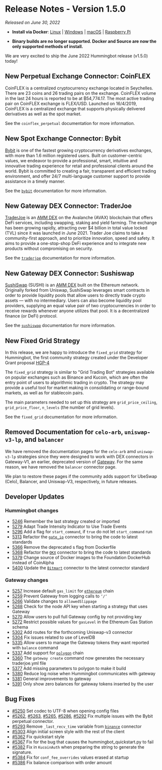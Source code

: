# Release Notes - Version 1.5.0

*Released on June 30, 2022*

- **Install via Docker**: [Linux](/installation/docker/#linuxubuntu) | [Windows](/installation/docker/#windows) | [macOS](/installation/docker/#macos) | [Raspberry Pi](/installation/raspberry-pi/#install-via-docker)

- **Binary builds are no longer supported. Docker and Source are now the only supported methods of install.**

We are very excited to ship the June 2022 Hummingbot release (v1.5.0) today!

## New Perpetual Exchange Connector: CoinFLEX

CoinFLEX is a centralized cryptocurrency exchange located in Seychelles. There are 23 coins and 26 trading pairs on the exchange. CoinFLEX volume in the last 24 hours is reported to be at ₿54,774.17. The most active trading pair on CoinFLEX exchange is FLEX/USD. Launched on 16/4/2019, CoinFLEX is a centralized exchange that supports physically delivered derivatives as well as the spot market.

See the `coinflex_perpetual` documentation for more information.

## New Spot Exchange Connector: Bybit

[Bybit](https://www.bybit.com/) is one of the fastest growing cryptocurrency derivatives exchanges, with more than 1.6 million registered users. Built on customer-centric values, we endeavor to provide a professional, smart, intuitive and innovative trading experience for retail and professional clients around the world. Bybit is committed to creating a fair, transparent and efficient trading environment, and offer 24/7 multi-language customer support to provide assistance in a timely manner.

See the [`bybit`](/exchanges/bybit/) documentation for more information.

## New Gateway DEX Connector: TraderJoe

[TraderJoe](https://traderjoexyz.com/) is an [AMM DEX](/gateway/exchanges) on the Avalanche (AVAX) blockchain that offers DeFi services, including swapping, staking and yield farming. The exchange has been growing rapidly, attracting over $4 billion in total value locked (TVL) since it was launched in June 2021. Trader Joe claims to take a community-first approach, and to prioritize innovation, speed and safety. It aims to provide a one-stop-shop DeFi experience and to integrate new products without compromising on security.

See the [`traderjoe`](/gateway/exchanges/traderjoe/) documentation for more information.

## New Gateway DEX Connector: Sushiswap

[SushiSwap](https://app.sushi.com/swap) (SUSHI) is an [AMM DEX](/gateway/exchanges) built on the Ethereum network. Originally forked from Uniswap, SushiSwap leverages smart contracts in order to provide liquidity pools that allow users to directly trade crypto assets — with no intermediary. Users can also become liquidity pool providers, supplying an equal value pair of two cryptocurrencies in order to receive rewards whenever anyone utilizes that pool. It is a decentralized finance (or DeFi) protocol.

See the [`sushiswap`](/gateway/exchanges/sushiswap/) documentation for more information.

## New Fixed Grid Strategy

In this release, we are happy to introduce the `fixed_grid` strategy for Hummingbot,  the first community strategy created under the Developer Grant proposal [HGP-4](https://snapshot.org/#/hbot.eth/proposal/0xd0c5b54badfd631d7433da0f76795a9dc0d82fc66596d547cda2f3537f903e3f)

The `fixed_grid` strategy is similar to "Grid Trading Bot" strategies available on popular exchanges such as Binance and Kucoin, which are often the entry point of users to algorithmic trading in crypto. The strategy may provide a useful tool for market making in consolidating or range-bound markets, as well as for stablecoin pairs.

The main parameters needed to set up this strategy are `grid_price_ceiling`, `grid_price_floor`, `n_levels` (the number of grid levels).

See the `fixed_grid` documentation for more information.

## Removed Documentation for `celo-arb`, `uniswap-v3-lp`, and `balancer`

We have removed the documentation pages for the `celo-arb` amd `uniswap-v3-lp` strategies since they were designed to work with DEX connectors in Gateway-V1, an earlier, deprecated version of [Gateway](/gateway). For the same reason, we have removed the `balancer` connector page.

We plan to restore these pages if the community adds support for UbeSwap (Celo), Balancer, and Uniswap-V3, respectively, in future releases.

## Developer Updates

### Hummingbot changes

- [5246](https://github.com/hummingbot/hummingbot/pull/5246) Remember the last strategy created or imported
- [5279](https://github.com/hummingbot/hummingbot/pull/5279) Adapt Trade Intensity Indicator to Use Trade Events
- [5296](https://github.com/hummingbot/hummingbot/pull/5296) Add a flag for `start_command`, if `true` do not let `start_command` run
- [5313](https://github.com/hummingbot/hummingbot/pull/5313) Refactor the [`gate_io`](/exchanges/gate-io/) connector to bring the code to latest standards
- [5366](https://github.com/hummingbot/hummingbot/pull/5366) Remove the deprecated s flag from Dockerfile
- [5368](https://github.com/hummingbot/hummingbot/pull/5368) Refactor the [`OKX`](/exchanges/okx/) connector to bring the code to latest standards
- [5379](https://github.com/hummingbot/hummingbot/pull/5379) Change source of Docker images to the Foundation DockerHub instead of CoinAlpha
- [5400](https://github.com/hummingbot/hummingbot/pull/5400) Update the [`Bitmart`](/exchanges/bitmart/) connector to the latest connector standard

### Gateway changes

- [5257](https://github.com/hummingbot/hummingbot/pull/5257) Increase default `gas_limit` for [`ethereum`](/chains/ethereum) chain
- [5259](https://github.com/hummingbot/hummingbot/pull/5259) Prevent Gateway from logging calls to `‘/‘`
- [5266](https://github.com/hummingbot/hummingbot/pull/5266) Validate changes to `allowedSlippage`
- [5268](https://github.com/hummingbot/hummingbot/pull/5268) Check for the node API key when starting a strategy that uses Gateway
- [5270](https://github.com/hummingbot/hummingbot/pull/5270) Allow users to pull full Gateway config by not providing key
- [5272](https://github.com/hummingbot/hummingbot/pull/5272) Restrict possible values for `gasLevel` in the Ethereum Gas Station schema
- [5302](https://github.com/hummingbot/hummingbot/pull/5302) Add routes for the forthcoming Uniswap-v3 connector
- [5304](https://github.com/hummingbot/hummingbot/pull/5304) Fix issues related to use of LevelDB
- [5335](https://github.com/hummingbot/hummingbot/pull/5335) Allow users to manage the Gateway tokens they want reported with `balance` command
- [5337](https://github.com/hummingbot/hummingbot/pull/5337) Add support for [`polygon`](https://github.com/hummingbot/gateway/tree/main/src/chains/polygon) chain
- [5360](https://github.com/hummingbot/hummingbot/pull/5360) The `gateway create` command now generates the necessary traderjoe.yml file
- [5377](https://github.com/hummingbot/hummingbot/pull/5377) Add missing parameters to polygon to make it build
- [5380](https://github.com/hummingbot/hummingbot/pull/5380) Reduce log noise when Hummingbot communicates with gateway
- [5381](https://github.com/hummingbot/hummingbot/pull/5381) General improvements to gateway
- [5391](https://github.com/hummingbot/hummingbot/pull/5391) Only show zero balances for gateway tokens inserted by the user

## Bug Fixes

- [#5250](https://github.com/hummingbot/hummingbot/issues/5250) Set codec to UTF-8 when opening config files
- [#5262](https://github.com/hummingbot/hummingbot/pull/5262), [#5263](https://github.com/hummingbot/hummingbot/pull/5263), [#5265](https://github.com/hummingbot/hummingbot/pull/5265), [#5286](https://github.com/hummingbot/hummingbot/pull/5262), [#5292](https://github.com/hummingbot/hummingbot/pull/5292) Fix multiple issues with the Bybit perpetual connector.
- [#5293](https://github.com/hummingbot/hummingbot/issues/5293) Remove `_last_recv_time` variable from [`binance`](/exchanges/binance) connector
- [#5303](https://github.com/hummingbot/hummingbot/issues/5303) Align initial screen style with the rest of the client
- [#5362](https://github.com/hummingbot/hummingbot/pull/5362) Fix quickstart style
- [#5367](https://github.com/hummingbot/hummingbot/pull/5367) Fix for the bug that causes the hummingbot_quickstart.py to fail
- [#5382](https://github.com/hummingbot/hummingbot/pull/5382) Fix in `KucoinAuth` when preparing the string to generate the signature.
- [#5384](https://github.com/hummingbot/hummingbot/pull/5384) Fix for `conf_fee_overrides` values erased at startup
- [#5386](https://github.com/hummingbot/hummingbot/pull/5386) Fix balance comparison with order amount
